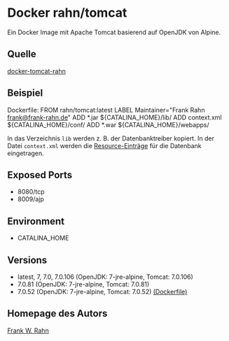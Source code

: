 # Docker rahn/tomcat
Ein Docker Image mit Apache Tomcat basierend auf OpenJDK von Alpine.

## Quelle
[docker-tomcat-rahn](https://github.com/frank-rahn/docker-tomcat-rahn)

## Beispiel
Dockerfile:
    FROM rahn/tomcat:latest
    LABEL Maintainer="Frank Rahn <frank@frank-rahn.de>"
    ADD *.jar ${CATALINA_HOME}/lib/
    ADD context.xml ${CATALINA_HOME}/conf/
    ADD *.war ${CATALINA_HOME}/webapps/

In das Verzeichnis `lib` werden z. B. der Datenbanktreiber kopiert.
In der Datei `context.xml` werden die [Resource-Einträge](https://tomcat.apache.org/tomcat-7.0-doc/config/context.html) für die Datenbank eingetragen.

## Exposed Ports
* 8080/tcp
* 8009/ajp

## Environment
* CATALINA_HOME

## Versions
* latest, 7, 7.0, 7.0.106 (OpenJDK: 7-jre-alpine, Tomcat: 7.0.106)
* 7.0.81 (OpenJDK: 7-jre-alpine, Tomcat: 7.0.81)
* 7.0.52 (OpenJDK: 7-jre-alpine, Tomcat: 7.0.52) [(Dockerfile)]()

## Homepage des Autors
[Frank W. Rahn](https://www.frank-rahn.de/)